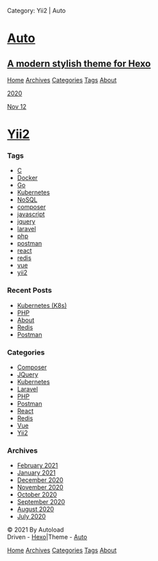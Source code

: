  Category: Yii2 | Auto    

[Auto](/)
=========

[A modern stylish theme for Hexo](/)
------------------------------------

[Home](/) [Archives](/archives) [Categories](/categories) [Tags](/tags) [About](/about)

[2020](/archives/2020)

[Nov 12](/2020/11/12/yii2/)

[Yii2](/2020/11/12/yii2/)
=========================

### Tags

*   [C](/tags/C/)
*   [Docker](/tags/Docker/)
*   [Go](/tags/Go/)
*   [Kubernetes](/tags/Kubernetes/)
*   [NoSQL](/tags/NoSQL/)
*   [composer](/tags/composer/)
*   [javascript](/tags/javascript/)
*   [jquery](/tags/jquery/)
*   [laravel](/tags/laravel/)
*   [php](/tags/php/)
*   [postman](/tags/postman/)
*   [react](/tags/react/)
*   [redis](/tags/redis/)
*   [vue](/tags/vue/)
*   [yii2](/tags/yii2/)

### Recent Posts

*   [Kubernetes (K8s)](/2021/02/12/kubernetes/)
*   [PHP](/2021/02/11/php/)
*   [About](/2021/02/02/about/)
*   [Redis](/2021/01/12/redis/)
*   [Postman](/2021/01/11/postman/)

### Categories

*   [Composer](/categories/Composer/)
*   [JQuery](/categories/JQuery/)
*   [Kubernetes](/categories/Kubernetes/)
*   [Laravel](/categories/Laravel/)
*   [PHP](/categories/PHP/)
*   [Postman](/categories/Postman/)
*   [React](/categories/React/)
*   [Redis](/categories/Redis/)
*   [Vue](/categories/Vue/)
*   [Yii2](/categories/Yii2/)

### Archives

*   [February 2021](/archives/2021/02/)
*   [January 2021](/archives/2021/01/)
*   [December 2020](/archives/2020/12/)
*   [November 2020](/archives/2020/11/)
*   [October 2020](/archives/2020/10/)
*   [September 2020](/archives/2020/09/)
*   [August 2020](/archives/2020/08/)
*   [July 2020](/archives/2020/07/)

© 2021 By Autoload  
Driven - [Hexo](https://hexo.io/)|Theme - [Auto](https://github.com/autoload/hexo-theme-auto)

[Home](/) [Archives](/archives) [Categories](/categories) [Tags](/tags) [About](/about)